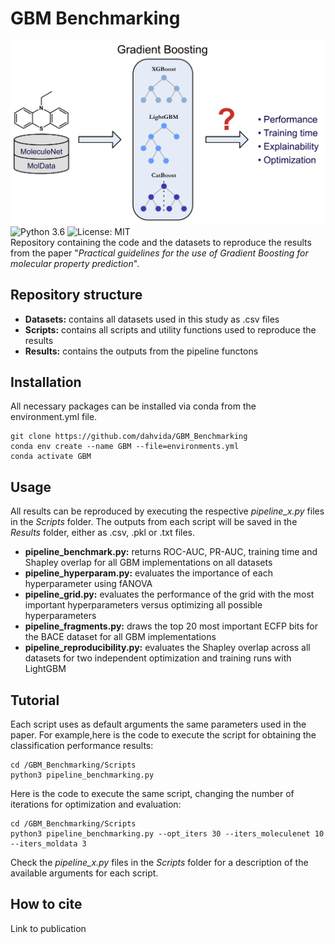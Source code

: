 # GBM Benchmarking  
![Alt text](/Pictures/graphical_abstract.png)
![Python 3.6](https://img.shields.io/badge/python-3.7%20%7C%203.8-brightgreen)
![License: MIT](https://img.shields.io/badge/License-MIT-yellow.svg)  
Repository containing the code and the datasets to reproduce the results from the paper "*Practical guidelines for the use of Gradient Boosting for molecular property prediction*".  

## Repository structure
- **Datasets:** contains all datasets used in this study as .csv files  
- **Scripts:** contains all scripts and utility functions used to reproduce the results  
- **Results:** contains the outputs from the pipeline functons  

## Installation  
All necessary packages can be installed via conda from the environment.yml file.  
```
git clone https://github.com/dahvida/GBM_Benchmarking
conda env create --name GBM --file=environments.yml
conda activate GBM
```

## Usage
All results can be reproduced by executing the respective *pipeline_x.py* files in the *Scripts* folder. The outputs from each script will be saved in the *Results* folder, either as .csv, .pkl or .txt files.  
- **pipeline_benchmark.py:** returns ROC-AUC, PR-AUC, training time and Shapley overlap for all GBM implementations on all datasets  
- **pipeline_hyperparam.py:** evaluates the importance of each hyperparameter using fANOVA  
- **pipeline_grid.py:** evaluates the performance of the grid with the most important hyperparameters versus optimizing all possible hyperparameters  
- **pipeline_fragments.py:** draws the top 20 most important ECFP bits for the BACE dataset for all GBM implementations  
- **pipeline_reproducibility.py:** evaluates the Shapley overlap across all datasets for two independent optimization and training runs with LightGBM  

## Tutorial
Each script uses as default arguments the same parameters used in the paper. For example,here is the code to execute the script for obtaining the classification performance results:  
```
cd /GBM_Benchmarking/Scripts
python3 pipeline_benchmarking.py
```
Here is the code to execute the same script, changing the number of iterations for optimization and evaluation:  
```
cd /GBM_Benchmarking/Scripts
python3 pipeline_benchmarking.py --opt_iters 30 --iters_moleculenet 10 --iters_moldata 3
```
Check the *pipeline_x.py* files in the *Scripts* folder for a description of the available arguments for each script.  

## How to cite
Link to publication  


